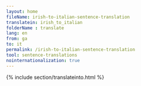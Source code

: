 ```yaml
---
layout: home
fileName: irish-to-italian-sentence-translation
translatein: irish_to_italian
folderName : translate
lang: en
from: ga
to: it
permalink: /irish-to-italian-sentence-translation
tool: sentence-translations
nointernationalization: true
---
```

{% include section/translateinto.html %}
